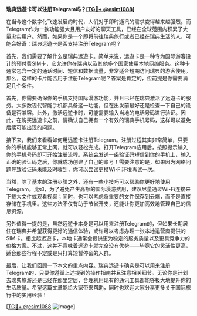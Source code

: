 **瑞典远遊卡可以注册Telegram吗？[[TG💪+ @esim1088](https://t.me/s/esim1088)]**

在当今这个数字化飞速发展的时代，人们对于即时通讯的需求变得越来越强烈。而Telegram作为一款功能强大且用户友好的聊天工具，已经在全球范围内积累了大量忠实用户。然而，如果你是一个即将前往瑞典旅行或者已经在瑞典生活的人，可能会好奇：瑞典远遊卡是否支持注册Telegram呢？

首先，我们需要了解什么是瑞典远遊卡。简单来说，远遊卡是一种专为国际游客设计的预付费SIM卡，它允许你在瑞典以及其他多个国家使用本地网络服务。这种卡通常包含一定的通话时间、短信和数据流量，非常适合短期访问瑞典的游客使用。那么，这样的卡片能否用于注册Telegram呢？答案是肯定的，但前提是你需要满足几个条件。

首先，你需要确保你的手机支持国际漫游功能，并且已经在瑞典激活了远遊卡的服务。大多数现代智能手机都具备这一功能，但在出发前最好还是检查一下自己的设备是否兼容。此外，激活远遊卡时，可能需要输入当地的电话号码进行验证。因此，在购买远遊卡之前，请确认自己拥有一个有效的瑞典手机号码，这样可以避免后续可能出现的问题。

接下来，我们来看看如何用远遊卡注册Telegram。注册过程其实非常简单，只要你的手机能够正常上网，就可以轻松完成。打开Telegram应用后，按照提示输入你的手机号码即可开始注册流程。系统会发送一条验证码短信到你的手机上，输入正确的验证码之后，你就成功创建了自己的账号！需要注意的是，如果因为网络问题导致验证码未能及时收到，你可以尝试更换Wi-Fi环境再试一次。

当然，除了基本的注册步骤之外，还有一些小技巧可以帮助你更好地使用Telegram。比如，为了避免产生高额的国际漫游费用，建议尽量通过Wi-Fi连接来下载大文件或观看视频；同时，也可以考虑将重要的文件保存到云端，而不是直接存储在手机里。这些方法不仅有助于节省开支，还能让你更加高效地管理自己的信息资源。

另外值得一提的是，虽然远遊卡本身是可以用来注册Telegram的，但如果长期居住在瑞典并希望获得更好的通信体验，或许可以考虑办理一张本地运营商提供的SIM卡。相比起远遊卡，本地卡通常会提供更为稳定的服务质量以及更具竞争力的价格方案。不过，这并不意味着远遊卡就完全没有优势——毕竟它的灵活性更高，适合那些行程不定或是只打算短暂停留的人群。

最后，让我们回顾一下本文的重点内容。瑞典远遊卡确实是可以用来注册Telegram的，只要你遵循上述提到的操作指南并且注意相关细节。无论你是计划去瑞典旅游还是已经在那里定居，合理利用现有的通讯工具都能够极大地提升你的生活质量。希望这篇文章能给大家带来帮助，同时也欢迎大家分享更多关于国际旅行中的实用经验！

[[TG💪+ @esim1088](https://t.me/s/esim1088) ![Image](https://i.postimg.cc/4NQfJmqS/Snipaste-2025-05-13-00-14-12.png)]